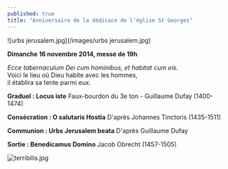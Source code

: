 ```yaml
---
published: true
title: "Anniversaire de la dédicace de l'église St Georges"
---
```


![urbs jerusalem.jpg](/images/urbs jerusalem.jpg)

**Dimanche 16 novembre 2014, messe de 19h**

*Ecce tabernaculum Dei cum hominibus, et habitat cum eis.*  
Voici le lieu où Dieu habite avec les hommes,  
il établira sa tente parmi eux.

**Graduel : Locus iste**
Faux-bourdon du 3e ton - Guillaume Dufay (1400-1474)

**Consécration : O salutaris Hostia**
D'après Johannes Tinctoris (1435-1511)

**Communion : Urbs Jerusalem beata**
D'après Guillaume Dufay 

**Sortie : Benedicamus Domino**
Jacob Obrecht (1457-1505)

![terribilis.jpg](/images/terribilis.jpg)
